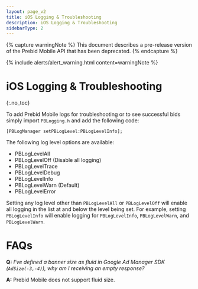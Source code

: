 ```yaml
---
layout: page_v2
title: iOS Logging & Troubleshooting
description: iOS Logging & Troubleshooting
sidebarType: 2
---
```


{% capture warningNote %}
This document describes a pre-release version of the Prebid Mobile API that has been deprecated. 
{% endcapture %}

{% include alerts/alert_warning.html content=warningNote %}

# iOS Logging & Troubleshooting
{:.no_toc}

To add Prebid Mobile logs for troubleshooting or to see successful bids simply import `PBLogging.h` and add the following code:

```objc
[PBLogManager setPBLogLevel:PBLogLevelInfo];
```

The following log level options are available:

- PBLogLevelAll
- PBLogLevelOff (Disable all logging)
- PBLogLevelTrace
- PBLogLevelDebug
- PBLogLevelInfo
- PBLogLevelWarn (Default)
- PBLogLevelError

Setting any log level other than `PBLogLevelAll` or `PBLogLevelOff` will enable all logging in the list at and below the level being set. For example, setting `PBLogLevelInfo` will enable logging for `PBLogLevelInfo`, `PBLogLevelWarn`, and `PBLogLevelWarn`.

# FAQs

**Q:** *I've defined a banner size as fluid in Google Ad Manager SDK (`AdSize(-3,-4)`), why am I receiving an empty response?*

**A:** Prebid Mobile does not support fluid size.


